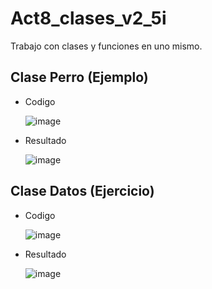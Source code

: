 # Act8_clases_v2_5i
Trabajo con clases y funciones en uno mismo.

## Clase Perro (Ejemplo)

- Codigo
  
  ![image](https://github.com/user-attachments/assets/e29300b9-e6e2-4157-ac4d-6c780a3f1631)

- Resultado
  
  ![image](https://github.com/user-attachments/assets/feea5124-39a5-4351-afcb-0cd74b543c9a)

## Clase Datos (Ejercicio)

- Codigo
  
  ![image](https://github.com/user-attachments/assets/cb48062a-e339-4296-9f50-7aa203fd36e5)

- Resultado
  
  ![image](https://github.com/user-attachments/assets/adbd4e05-e1a3-4a77-b23a-c2561b4a928e)
